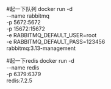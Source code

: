 #起一下队列
docker run -d \
--name rabbitmq \
-p 5672:5672 \
-p 15672:15672 \
-e RABBITMQ_DEFAULT_USER=root \
-e RABBITMQ_DEFAULT_PASS=123456 \
rabbitmq:3.13-management

#起一下redis
docker run -d \
--name redis \
-p 6379:6379 \
redis:7.2.5
